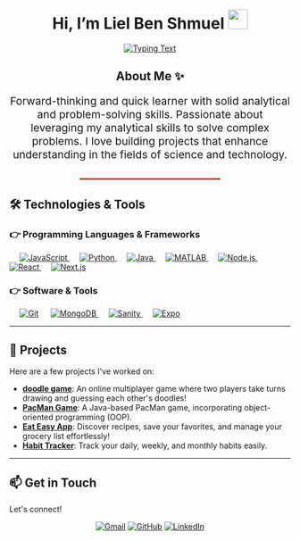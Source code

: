 <h1 align="center">
  Hi, I’m Liel Ben Shmuel
  <img src="https://media.giphy.com/media/hvRJCLFzcasrR4ia7z/giphy.gif" width="35">
</h1>

<p align="center">
  <a href="https://github.com/DenverCoder1/readme-typing-svg">
    <img src="https://readme-typing-svg.herokuapp.com?lines=B.Sc.+Mathematics+and+Geophysics;&center=true&width=500&height=50" alt="Typing Text">
  </a>
</p>

<div align="center">
  <h2> About Me ✨</h2>
  <p style="max-width: 800px; text-align: center; font-size: 1.2rem;">
    Forward-thinking and quick learner with solid analytical and problem-solving skills.  
    Passionate about leveraging my analytical skills to solve complex problems.  
    I love building projects that enhance understanding in the fields of science and technology.
  </p>
</div>

## <hr style="border-top: 2px solid #F1684B; margin: 30px auto; width: 50%;">

<h2> 🛠️ Technologies & Tools </h2>

### 👉 Programming Languages & Frameworks

&emsp;
<a href="https://www.javascript.com/" target="_blank">
<img alt="JavaScript" src="https://img.shields.io/badge/javascript%20-%23323330.svg?&style=for-the-badge&logo=javascript&logoColor=%23F7DF1E">
</a>
&emsp;
<a href="https://www.python.org/" target="_blank">
<img alt="Python" src="https://img.shields.io/badge/Python-%233867C9.svg?style=for-the-badge&logo=python&logoColor=white">
</a>
&emsp;
<a href="https://www.java.com/" target="_blank">
<img alt="Java" src="https://img.shields.io/badge/Java-%23F89820.svg?&style=for-the-badge&logo=java&logoColor=white">
</a>
&emsp;
<a href="https://www.mathworks.com/products/matlab.html" target="_blank">
<img alt="MATLAB" src="https://img.shields.io/badge/MATLAB-%23E94E1B.svg?style=for-the-badge&logo=MATLAB&logoColor=white">
</a>
&emsp;
<a href="https://nodejs.org/" target="_blank">
<img alt="Node.js" src="https://img.shields.io/badge/Node.js-%23339933.svg?style=for-the-badge&logo=node.js&logoColor=white">
</a>
&emsp;
<a href="https://reactjs.org/" target="_blank">
<img alt="React" src="https://img.shields.io/badge/React-%2361DAFB.svg?style=for-the-badge&logo=react&logoColor=black">
</a>
&emsp;
<a href="https://nextjs.org/" target="_blank">
<img alt="Next.js" src="https://img.shields.io/badge/Next.js%20-%23000000.svg?&style=for-the-badge&logo=next.js&logoColor=white">
</a>

### 👉 Software & Tools

&emsp;
<a href="#"><img alt="Git" src="https://img.shields.io/badge/Git%20-%23F05033.svg?logo=git&logoColor=white"></a>
&emsp;
<a href="https://www.mongodb.com/" target="_blank">
<img alt="MongoDB" src="https://img.shields.io/badge/MongoDB-%23039BE0.svg?style=for-the-badge&logo=mongodb&logoColor=white">
</a>
&emsp;
<a href="https://www.sanity.io/" target="_blank">
<img alt="Sanity" src="https://img.shields.io/badge/Sanity%20-%23F03E2F.svg?&style=for-the-badge&logo=sanity&logoColor=white">
</a>
&emsp;
<a href="https://expo.dev/" target="_blank">
<img alt="Expo" src="https://img.shields.io/badge/Expo-000000.svg?style=for-the-badge&logo=expo&logoColor=white">
</a>

---

## 🚀 Projects

Here are a few projects I've worked on:
- **[doodle game](https://github.com/lielbsh/doodle-game)**: An online multiplayer game where two players take turns drawing and guessing each other's doodles!
- **[PacMan Game](https://github.com/lielbsh/Pacman)**: A Java-based PacMan game, incorporating object-oriented programming (OOP).
- **[Eat Easy App](https://github.com/lielbsh/EatEasyExpoaApp)**: Discover recipes, save your favorites, and manage your grocery list effortlessly!
- **[Habit Tracker](https://github.com/lielbsh/Habit-Tracker)**: Track your daily, weekly, and monthly habits easily.

---

## 📫 Get in Touch

Let's connect!

<p align="center">
<a href="mailto:liel.benshmuel1@gmail.com"><img src="https://img.icons8.com/bubbles/50/000000/gmail.png" alt="Gmail"/></a>
<a href="https://github.com/lielbsh"><img src="https://img.icons8.com/bubbles/50/000000/github.png" alt="GitHub"/></a>
<a href="https://www.linkedin.com/in/liel-benshmuel/"><img src="https://img.icons8.com/bubbles/50/000000/linkedin.png" alt="LinkedIn"/></a>
</p>
